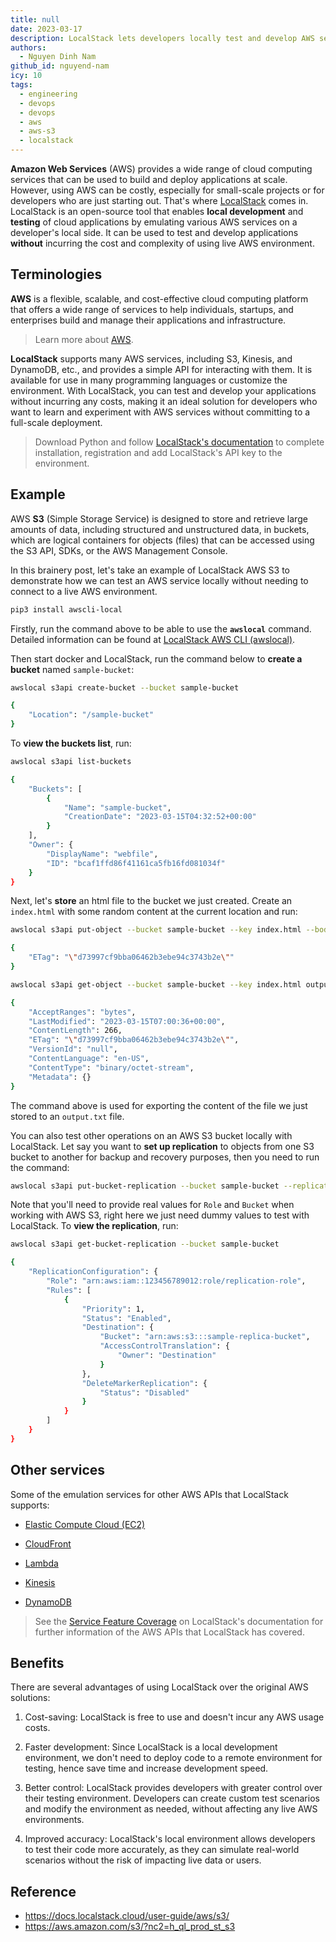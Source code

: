```yaml
---
title: null
date: 2023-03-17
description: LocalStack lets developers locally test and develop AWS services like S3, Lambda, and DynamoDB without AWS costs, speeding up cloud application development with a simple, cost-free environment.
authors:
  - Nguyen Dinh Nam
github_id: nguyend-nam
icy: 10
tags:
  - engineering
  - devops
  - devops
  - aws
  - aws-s3
  - localstack
---
```


**Amazon Web Services** (AWS) provides a wide range of cloud computing services that can be used to build and deploy applications at scale. However, using AWS can be costly, especially for small-scale projects or for developers who are just starting out. That's where [LocalStack](https://localstack.cloud/) comes in. LocalStack is an open-source tool that enables **local development** and **testing** of cloud applications by emulating various AWS services on a developer's local side. It can be used to test and develop applications **without** incurring the cost and complexity of using live AWS environment.

## Terminologies
**AWS** is a flexible, scalable, and cost-effective cloud computing platform that offers a wide range of services to help individuals, startups, and enterprises build and manage their applications and infrastructure.

> Learn more about [AWS](https://aws.amazon.com/).

**LocalStack** supports many AWS services, including S3, Kinesis, and DynamoDB, etc., and provides a simple API for interacting with them. It is available for use in many programming languages or customize the environment. With LocalStack, you can test and develop your applications without incurring any costs, making it an ideal solution for developers who want to learn and experiment with AWS services without committing to a full-scale deployment.

> Download Python and follow [LocalStack's documentation](https://docs.localstack.cloud/getting-started/installation/) to complete installation, registration and add LocalStack's API key to the environment.

## Example
AWS **S3** (Simple Storage Service) is designed to store and retrieve large amounts of data, including structured and unstructured data, in buckets, which are logical containers for objects (files) that can be accessed using the S3 API, SDKs, or the AWS Management Console.

In this brainery post, let's take an example of LocalStack AWS S3 to demonstrate how we can test an AWS service locally without needing to connect to a live AWS environment.

```bash
pip3 install awscli-local
```

Firstly, run the command above to be able to use the **`awslocal`** command. Detailed information can be found at  [LocalStack AWS CLI (awslocal)](https://docs.localstack.cloud/user-guide/integrations/aws-cli/#localstack-aws-cli-awslocal).

Then start docker and LocalStack, run the command below to **create a bucket** named `sample-bucket`:

```bash
awslocal s3api create-bucket --bucket sample-bucket
```

```bash
{
    "Location": "/sample-bucket"
}
```

To **view the buckets list**, run:

```bash
awslocal s3api list-buckets
```

```bash
{
    "Buckets": [
        {
            "Name": "sample-bucket",
            "CreationDate": "2023-03-15T04:32:52+00:00"
        }
    ],
    "Owner": {
        "DisplayName": "webfile",
        "ID": "bcaf1ffd86f41161ca5fb16fd081034f"
    }
}
```

Next, let's **store** an html file to the bucket we just created. Create an `index.html` with some random content at the current location and run:

```bash
awslocal s3api put-object --bucket sample-bucket --key index.html --body index.html
```

```bash
{
    "ETag": "\"d73997cf9bba06462b3ebe94c3743b2e\""
}
```

```bash
awslocal s3api get-object --bucket sample-bucket --key index.html output.txt
```

```bash
{
    "AcceptRanges": "bytes",
    "LastModified": "2023-03-15T07:00:36+00:00",
    "ContentLength": 266,
    "ETag": "\"d73997cf9bba06462b3ebe94c3743b2e\"",
    "VersionId": "null",
    "ContentLanguage": "en-US",
    "ContentType": "binary/octet-stream",
    "Metadata": {}
}
```

The command above is used for exporting the content of the file we just stored to an `output.txt` file.

You can also test other operations on an AWS S3 bucket locally with LocalStack. Let say you want to **set up replication** to objects from one S3 bucket to another for backup and recovery purposes, then you need to run the command:

```bash
awslocal s3api put-bucket-replication --bucket sample-bucket --replication-configuration '{"Role": "arn:aws:iam::123456789012:role/replication-role","Rules": [{"Status": "Enabled","Priority": 1,"DeleteMarkerReplication": {"Status": "Disabled"},"Destination": {"Bucket": "arn:aws:s3:::sample-replica-bucket","AccessControlTranslation": {"Owner": "Destination"}}}]}'
```

Note that you'll need to provide real values for `Role` and `Bucket` when working with AWS S3, right here we just need dummy values to test with LocalStack. To **view the replication**, run:

```bash
awslocal s3api get-bucket-replication --bucket sample-bucket
```

```bash
{
    "ReplicationConfiguration": {
        "Role": "arn:aws:iam::123456789012:role/replication-role",
        "Rules": [
            {
                "Priority": 1,
                "Status": "Enabled",
                "Destination": {
                    "Bucket": "arn:aws:s3:::sample-replica-bucket",
                    "AccessControlTranslation": {
                        "Owner": "Destination"
                    }
                },
                "DeleteMarkerReplication": {
                    "Status": "Disabled"
                }
            }
        ]
    }
}
```

## Other services
Some of the emulation services for other AWS APIs that LocalStack supports:

- [Elastic Compute Cloud (EC2)](https://docs.localstack.cloud/user-guide/aws/elastic-compute-cloud/)

- [CloudFront](https://docs.localstack.cloud/user-guide/aws/cloudfront/)

- [Lambda](https://docs.localstack.cloud/user-guide/aws/lambda/)

- [Kinesis](https://docs.localstack.cloud/user-guide/aws/kinesis/)

- [DynamoDB](https://docs.localstack.cloud/user-guide/aws/dynamodb/)

> See the [Service Feature Coverage](https://docs.localstack.cloud/user-guide/aws/feature-coverage/) on LocalStack's documentation for further information of the AWS APIs that LocalStack has covered.

## Benefits
There are several advantages of using LocalStack over the original AWS solutions:

1.  Cost-saving: LocalStack is free to use and doesn't incur any AWS usage costs.

2.  Faster development: Since LocalStack is a local development environment, we don't need to deploy code to a remote environment for testing, hence save time and increase development speed.

3.  Better control: LocalStack provides developers with greater control over their testing environment. Developers can create custom test scenarios and modify the environment as needed, without affecting any live AWS environments.

4.  Improved accuracy: LocalStack's local environment allows developers to test their code more accurately, as they can simulate real-world scenarios without the risk of impacting live data or users.

## Reference
- https://docs.localstack.cloud/user-guide/aws/s3/
- https://aws.amazon.com/s3/?nc2=h_ql_prod_st_s3

